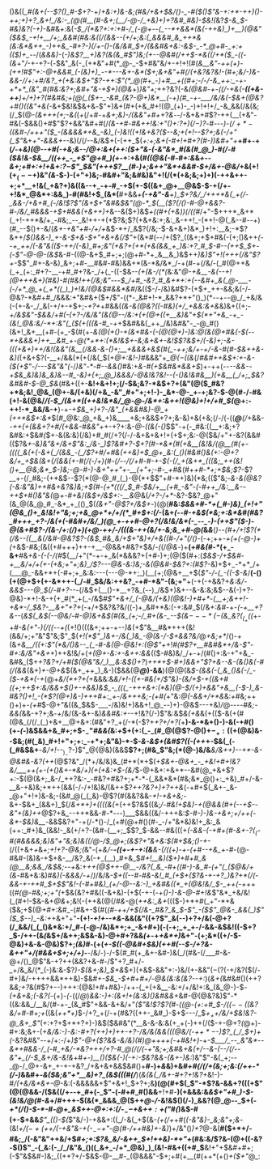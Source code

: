 ()&((*_#(&+(--$?()_#-$+?-*+/_+&:+)&-&;(#&/+&+$&/()-_-#($()$"&-+:+*-++)()-++;+)+?_&+!_/&:-_(@(#__(#-&+;(__/-@-/_+&)+)+?&#_#&)-$&!(_&?_$-&_$-#&)&?(-+)_-&#&_+:_&(*-$_/(*&?+:+:+#-/_(-@+--(_--*+&&*(&(-++&)_)+__)(@&"($&$_-+!+__/+;_&&#(#&:&((/(&&--(+/+;&:(_&&&#_&_++*&(&:&*&++_-)++&_-#+?-)(/+-()-(&/&#_$+/(&&#&+&:-_&$-_-*_@+#-_+:+(($_)+_-*-/(_&&&)-_(*-)&_$?__+)&?(&(&_#$"_)&;(+--_@&#(/+_+$-*&((/+*($_-((-(&*+"_/_-+-+?-(_-_$&"_&(-_(+*&"+#(*_@-_-$+#&"&/+-+!+!(#(*_&__&"-++(+)-(_++!_#$"+:-@+&&#_(-(&)+)_--*---&+-&*($+;&+&"+#(/($+$&?&?&!-_(#+;&/-)&-&&-/_/+:+#_/&?_+(+&:&$+"$?-++:$"(*_@(#+_-)+#__+((#+;-/-/-&_++:_-+-+*+*_(&"_#(#&:&?+;&#+"&-+$+)(@&*+)_)&"+;_++?&?(-&*(@&#-+-((/-_+&(-__((+&-++__)+/+)+?(#&#&;+(_@(_($+-_-&#_(&?-@+)&*__(-+)(#_-+-___/&/&(-$&+(@&?+#()((&"+&(*-&+$&!&$&+&*-*$"+)&+(#+(+&_#+!(@_(+)-_-)+!+!+/_-&_&&(/&(&;(/_$(@-*(&++_+(_+;-&(*(*+*(/+#-+_&+;&)-/(&&"+#+_+?_&_--/-&+&+#$?-++(__(+&"-#&(-$&&()+#$"$?+&&"&#+#(/_(&-+#-#&++!&:+"()+:$?+)(/-)$?_-_#---)-$(/+*-(($&#-/+++"($_-(&&&&*+&_-&)_(-)&!((+!&+&?($--&;+(+!--$?+;&(-/+"(_$"_&+_+"-&&&+--_&)(/(/--&/&$+(-(++_$(*+:+;&+(_-#+!+#+?(#-)_)&#+"+*__+#+-+(_/_-+*&)(@--+#(_-+&;&--/_@+:&+(++:($+"&-(-&"&*_#(&(#_@_)-#(/-#($&!&_-$&__/((++_-_+$"_@+#_)(+-*+:+&(#_((@&(-#-#+:&_&_+--&+;+#+:+!+&+:$?-$$"_$&"(+++$?__(#-)+;&++"&*+&&#-$+/&+-@&/_+&(+!($+_(--$+)&"_(&_-$-)-(+"+)&;-#&#+"&;&#&)&"+!(/(*(+&;&;+)+)(-++&++-+;+*__+!&(_+&?+)&((&--+_-+-#_-+$(+-$((&+_@+__@&$-$-+(/+-+!&*_@&*+:&&_)-#(#&!+$_(&*(__#+&&*+__(-+&"-&__+)_$+?&/_/+++*&(_+(/-_&&-/+&+#_(-/&!$?$"(&+$+"&#&$&"(@-*_$(__($?(/()-#-@+&&?-#-/&/_#&&&-+$+#&&(+&$+$+)+*&--&($+)&$____+((#+(+&_)_)(/((_#_/+"-$+++*_&+*(_+!-++*&/+_-#&;_--_&!++-+(+$?&;$?(+&+&:+;&:_&-++!_-(*+!-@(_&--#--+)(#_--$()+-&/(_&+-+&"+#-/+/+_&$-*+/_&$?(/&;-$-&+&+)&*_)+!+:__&;-*$?&++/_$()&&-)_+-&-$+&-$+"+&+&(/$"_+(&+#(--/+($?_((&+;+$+#&(-(+;()&++*_(_--+_++/(-&"&((*_$-++/(-&)_#+;&"(+&?+(+*(+&(&&_+_)&:+?_#_$-#--(++$_$+-(-$"-@-@-(&$_&-#-((@-&+$_#+;+;(@+#-*+_&__&_)&$++_)&)$"+!(+++(/&"$?+_-$$"_#+-&-&)_&+;+#-__#&#-#&)&&+*(&-*&/&*_/-+(#-+(/&/-(_#(@++&(_+_(+:_#+?-__-+#_#+?&-_/+(_-((-$&--_(+(&-/(*(_&:&"_@-+&__-&(--+!(@+++&+)(#&)-#(#&!++(/&;&"--_-_$_/+#_-&?_#_&+*+:+(--&#+_&(_@-___-(-/+*_@_+(_+*((_)_)+!&/(@&$_#_&&*&#_/&(($-/-/&)&#$?-(+$+_++-&&;&(-/-@&?-*&#+#_/&&&:+"&#&+($+/$"-((*-_&#+!-*_&&?+*+"()_)(*--+--@_/_+&/&(-(+-&-_/_&(-+/+-+$+;-_+?+_+#&&(*(&-&(@&?((-#&)_(+/___+_&&:&+&*&)&+((+;-*+/&$&"-$&&_/+#_(-(+?-/&/&"(&(@_--/&:_+(+_(_@_+(_(+__&)&"+$(*+"+&_-+_-(&!_@&:&/-*+:&"(_($(+(((&-#_-+*+$&#&&(_++_/&)&#&"-_-@_#()(&+!_&+__(+#-(+_-$(#(+-*_&(@(+()-+(&+#&_-(-(_@(@+)-)&:_@(&(@+#&(-$(--*+&&&+)++__&#_+-@(*+*+:(*&!&$+-&;&+_&+-&!_$$?&$+/(-&)+;-&-(((+&+)+_+/&!(&&"(&__(/&&-&_-()+;__+&_&&+&$(#(_-++;&/+-+/-&-#(#-$&+_+&*_-&)(_(+&+$?(-__+/&&(*(+(/&(_$(+_@+:&!-)_#&&&"+*_@($-(($&*(/_#&#++&$+:+-&-($(+$"-/---$&"&"(-_/_)&"-*-#--&&()_#&:+_&*-#(*+$&#&*&&+$_)+-++(--*--&&--+$&_&)&)&_&)&--#_-&)+(+;_@_)&&&/-@&!&?&!--(-()&!&#&__)(+&__(_/+;_$&?&#&#-$-@_$&*(#&+((+-__&!+&+!+;(/-$&;&?-*&$+?+(&"(@($_#&?+*&;&!_@&_(@+-&/(+&)(/+&_-&"_#+"+;+!-)-_&*-@-_+-+;&?-$-@(#-/-#&(+!-&(@&/_/(*-$_/(&+*((++&!&*&/_@-@-/&*+:&++!(@&)+!+/+#_$(*_@+:_-_++!-*_&&/&-+__)-+_-+$&_+)+?-/&"_(+&&#&)-@_+(++*&$+:&*_$(#_@&:_@_+&_+)&____+&;+&&$+?+;&-&)+&(+&;(/-/(-((___@__(/_+&&-*-++(+(&&+?_+_#_/(+&&-#&_&"+*+-+?+:&-_@-((&(-()_$$"-+(-_#&:((__+:&;+?&#&:+$&#_(_$+-&(&:&)(/&)+#_#(/+?(/-/-&+&+&+!+(+$+;&:-@($&/+"+-&?(&&#(($?&*+-&)&"&+_/&+$"&:_/&-_)$?&#+?-$+?(#-*&*(#(+&__(&!&/(@__(#(+-((((_&(+(-&+(_/(&&_-(_/$?+#_/+#&_(+_+&)+$_@+_&:(_()(#&#()&(+:-@+?&/+_+$&(&+(/_(&&(+-#(/_(-/+)(#-_(/-_-/(/+#-#_-_+-$(-(/_+(&+*_(((&;_++(&!()+__@&;&*_$-)&;-@-#-)-&+"_++"+-__(_+"+;-#-_+#&*(#+_+#-*+;+$&;$?-_$?__+-(/_#&;-(+*&$--$?(*(@-@_#_(_)-@(*+$$"+#-*+)&)(*&;(($"&;-*&_-&(@&?(-&:&"&)_++#&+&?&)&;+$(#-(+*(((/_$_#-$&/+__(+#_-&"-(-#++_/&:__&--++$+*_#()&"&(_@_+-#+&_/_(&$+/&$+:-__&_@&(_/+?-/+*_-&?-$&?_@+"(&_@(&_@_#_-&*_+_(()_$(_(&+"-@$?+/&$+_-)(@(__#&:_$&&+#-*+(_#-)&)_(+!+"(@&_()+_&!&!+"&;+;+&_@+*+/+/(*_#+$+:(/_-(&+*(--#-+&$(*&;+:&*&#(#&?_#+++_+?-/&(+(-#&#+/&/_)(@_+-++#-@+?(/&!&/&*(-_--_-)-(++$"($-)-@(&+#$?-/(&-/+:(/_)+)(+_@-++/-/(((&-++(&/+-&;&_+#-@(*&*&*__(*_)--(#+/+!$?(*(/&--((__&(/&#-@&?$?-(&$_#&_&/+$+"&)+/+_&((#-/+"(/()-*(-+;++-_+(+(-@-)+(_+&$-#&;(&((+#+++)++-+__-@&&+#&?+$&/-_(_(/_@&_-)+__(+#_&(#-*_(+_-&+__#&_+*&*-(-(-/(#_$(__/+"(*-+-+_&(*&&&?+(+#-)+;(@($(#+:(*_$&$-/+$&#-+__&/+/+(+-(+&;+"+;&)_/$?---@&_-_&:_)&;-&(@_&_#-$&?+:(#$?-*&)+$+_-*+*_/+(___@_-&&+*+(-#+;+_&:&:---(---@-*+;_)(__(+;(@&+__+$(_$"-/-(_-((-$-&_/__(-()(+(@+$+(+-&*++-(_/-#_$&/&:++&?_-+#-*&"-(&;+"__+(-+(-+&&?+_&:&/-&&$---@_$(/-#+?--_-(/&$+(__()-*__+?&_(--)_/&$+)&+--&-&:&;&$--&(-)+?-@&)-*+!-&-+(+_#(*_+(_-/&$_#$"+&+/_(-@&/(+&)(@&!-)+#+*-(__+;&++!-+&*-/_$&?-__&+"+?+_(-+/+$&?&?&/((-)+_&#+*&:(-+:&#_$(/&_+:&#_-+-_(-+__+?&--_(*&$(_&$(--@&/-#-@_)&$+$&$(#(&_(+;-/_#+(&-_--$_(&$---*(-($&_&?($_(_+($(*+-+#_-&(+"-)(/((--+(_(+!()(((&+;++-+_--)&_(+$"&__#&*+++(&!(&&/+;+"&"$"&;$"_$(_+!(*$"_)&+-/&(_)&_-@(&-/-$+&&?&/_@_+&;+*_/()-+(&_+&__/(*(*+:$"(*&/()&--_(_-#-&(@-@&!+:(@$"+_+!_#(#$?+__#&#&*+/&-$"-#+:&/&"+&+_+)++&!&/+(_+(@+-&:+-&++:&&_(($-#&)&/_/+-+/(#()+:&-+"+&_-&#&_($+_+?&?+/+#($(@&"&/_)__&:&$()+?_)_++*+$-#+)&&+"$?+&--&-(&()&(-#(/(&&_(&+)_+-@+&_$(&+_++_)_&-)($&&(@___@_)-&&__)(@(@(&_$-(&&(-(_&_()&(-/_-($_-_+&*(-+_(@+_&/(*+?+(_+&&&:&*&/+!-((+-#&(+/$"&)-(&/+$-+(_(&+#((+;_++$+:&/&&+$()+-+&&)&$_-_(((_-+++&+:(*&)(@-$_/(+_)+&&"_+&__(-$-)_&-#&?()+!_-(*$?(@+)_&-)+++#+:_+-/&+++&;-(+#(*+"&:_@(-&&+/+*&_&:_+_#&;++()+)+-_(+#_$-@+"&((&_$&$-___-/&)&!+)&&+!_@_--)+)-@&$---+&)_/_@---_-#&;-&&(_&&-+?+;&*-*_+_/&/(&-&+-&)_&&#&:+-_-+!&?(/-)$"&:&$_&(+&_&(+(($-&(+(#(@&_(/(/_(_)+&+__@+&+:(#&"+?_+(/-*(-$?+*+?+/+?(*+__)-&-*&+()-)-&(-+#()(+-_(-_)&$&&+&_#+;+$-$_-$"_#&&(_&:_+_$+(+:(_-_(#_@(@$?-@()+$-_+:($(+(@&)&--$&;(#(_&)_#+!+"+;+:_-+*+;&"&)-*-$-_&-&$+(&#$?((-(++_+-$&(_(-(_#&$&+__-_&/+!--_$_)_-$?-)$"_@(@&)(&&$__$?+;(#&_$"&;(*(@-)&/&___&/&++)--+*-&-@&#&-&?(++_(@$?&"_/(*+/&/&)&_(#+*(*+$(+_$&+-@&+_-_+&!+#+!&?&/___++(+-(+()&+-*&/+)(+(+&:+$-(&/_$-@+&+:+&+*--&#(@_+&+$?+:-$(@(&+;_&-/_++?&:-_-#&?+#&?+;+*-*-(_&&*&*(#&;&*_@()+:_+&)_#+/-&-__&-+&)&;+*++(&&(-/-/+!&)&/(&++$?_++?&?+)+?++&_(-+#+$(_&+-_&-_@+"+!+)&-&;-(&#_@(_(_&)-@$?(#(&&?&&-*+!-+&+&;-*&+-$&+_(&&+)_$(/_&+*+)+$((($(&(_+(++$?&$((&;_/-#&!+$&)-+(@&&(#+(--+$--&"+(&)++_@$?+&_--++*&&-#-*---)___$&&((&/-+++&:_$-#-)-)&-+&+;+/++(-&*-$&)&__-_&&$&?+"-+(/-*()-/_(+#(@+#()(#-_-/+"&*&)&!+_&:_&(++:_#+)&_(&&!-_&(+/+?-(&#-(__+;_$$?_$-&&--#&(((+*_$($-&&-(-+#+_(#-_&+_-$?(_($-#(#_&&&&;&)&"+"&;&)&((/_@-/_$_@+;(&$?+"&+&:_$(#+$&;()-+-*(/((+&+*+*&_+;+!+?-@&;(_&"-(+*&/-__-((+-+-+:(&__&-(/((+)-+-(+#--+&_+-#-*(@-#&#-(&)&-+$+&-__/&?_&(-+_(__)_#+&_$_#+!__&)($+)+#+#_&(@__&;&&_/&$&;--+_&:+*++(@_$++-@__-/&?(_&_-#+((#-)-&_#-(+"(_($_@&/+(&*-#&+&:&)_#&)(-&&&/-+_/_)_/&/&*-$+((--#-#&-&!_#_(+$+($?&-+-+?_)&?+*(/(-&&-+-++#_$+$$"&!-(-#+#&)_(+/-@--&:-)_+&#&((*_+(@&!&/_$-_+$+$(-+*++((_#(@-#&;+;+"(_+$&(&?+#&((-&+&)-(+$(-+-(*-+()-)-&-@-#+!&*$"&*_+&/&!(_(#+!-$&-&+_@&_+;&!(-(++&(@(/_#&-_@(*++&:_&+*((($-)+*+#(_+"-*+&($&;+$(@+#+:&#_-(#&+-$(#(*(#-++/+$(/&-_#&?_&_$_-$"_-($$"_@&-_&&(_)$"($_$-_-)_-&:+*+&+"+"__-(+!_-+!+--*&_-&&(&"((+?$"_&(--)+?+/&(-@+?(/_&&/(_(_()&*&:+/_#-(-@-/&)&*+;+_-&+#+)(-(-+;_+_+-/-&&-&$&!((-$+?_$-/++-(&*(*&$+/&++;&$&-&)-@+#+?&&_(+_-+_+&*+)_&+"-(+;&*((+/-$-@&)+&-&-@&)$?+;_(&)_#-(+(_+-$((-@&#+$&)(++#(--$-/+?&-&++"+/(#&&+$+;+/+)_-__-/&/-)-/-$(#_#(+_&+-&#-)&(_/(#&-(/___#-&-@+/()_@$"&-+?++(&&?+&-#-/$"+?_#+/-_+/&_&/(*_(-)&:&-$?_)-$(&+;&)_$+&_$+)(+&$-&&"+:-)&/(+-&&"($-($?(-+/&?($(/-#+)&/-++++&&*++&)-$&#_+-$&_-$+#+#+/_-_@&(&:&(&?--+:_)(*&+(*&#&#()(++?&_&;+?_&(#$?+--)+++:(@&!+#+#&)-/++-(_+(+&__-&:+/+/&!+:&_(&_@-)-$_-(+&+&;(-&?(_-(+)-*(*_-_((/_@_)_&&:-)+:(&+!+(&:&)()&#&&_+&#-@(@&?&)$"-*((&:&&_/__&/(#-+-_(&_#$"+&&-&+&/+"_($"&!$?$?(#-((@-(+:+#_$-/($(--(($&?&/+#-#+;+_((&(_++*+)_$-/+?_+(/-+(#&?((++-_&#_)-$+$---/_$_$+_+$+/&/+$&!&?-@_&+_$"_(+:+?+$+*+?+)-)&$($&#&"(*__&-&-&:&(+_+(-)++(/($-+-@+?_(_@+)-#+:&;&+-(+_&/&:-)-*&:-#+?($+$+)+)++-*+?-/&/&(&&(((@&/(-+$+*-$-)$?_(_/_$+)+(_-&?&#&"--+/+:-/+*_)$"-@+($?&&-_&/&)(#_)_@++_++_(-+#&!+)-*+*-$___/_--_&"&*--&*+#&&-/_(-#_+&/-*&?+++/+?-#_@(/(/(-+"&;+;&#&+&(+/--&-(--/(/--&"+_(/-$_&+/&-&!&*+#_+-)__()($&(-)(-+:-$&?&&-(&+-)&:_)&"$"-&(_+;--_@-/_@+-&+_+-+-+&?_/+&+&+&&$&#()+__#-)+_&_&)+&_#+#(/(/+(&;+;&:(/++-*(/-)_&&#+-_&($&;&"+*__&)+?_(&$(((#(/___)(*&(&(_/&+-#+?+!&?+*&!-)-#_/(+&/&*&+-@_-&:(-&&&&&+$"+&+!_$+?+;&__)(@(#+$(_$"-*$?&-&&+?(((+$"(@(@&&-/($&((/+--+_#+(-_$"-(-#+#_#()&&__+!+#-__)(+&&&:&*&$+"+#_)-$-(&!&/_@(#-_&*+/_#_+++-$(&(*_&&&_@($++_@-/_-&!&$()(/-)_&&?(@_@--_$+(_-+*(/()-$-*-#-@+_&$++-@+:+:(/-$_--$+&+$+:+($"_#_(_)&$-#(+-$+&&___$"_(()-$(_$"&/-)-+&&+:((_/-&(_+$(&-*_(_+(/+*+#(*(-&"&)-_&;&"+;&*-(&!_$+/(-+(+$+/(-+*&"&-+(-$_--$+"-@(#-/+*+#&)+-&)_)+/&"()_)+?_@-&(__#($+*+/-#&;_/(-&"&"++&/+$_#+;+:$?&_&/-&++_$+!++&)-*+"+_(#&:&/$?&-(@+((-&?-$()$"_-(_&:(-_/_/&"&_()((_&+_-/+*_@&)_)_(&!-#&+((+#_$__&!+"+$&#+#+;(-$"&$&#-)&;_((++?+/-$&$-@-__#-_(@&&&"-$+;+#(+__(#(++*(+()_+($+"_@_:
